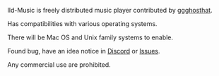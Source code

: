 Ild-Music is freely distributed music player contributed by [ggghosthat](https://github.com/ggghosthat/).

Has compatibilities with various operating systems.

There will be Mac OS and Unix family systems to enable.


Found bug, have an idea notice in [Discord](https://discord.gg/dXqkwyyR) or [Issues](https://github.com/ggghosthat/Projects/issues).


Any commercial use are prohibited.
